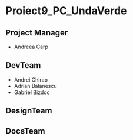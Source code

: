 # Proiect9_PC_UndaVerde

## Project Manager
- Andreea Carp
## DevTeam
- Andrei Chirap
- Adrian Balanescu
- Gabriel Bizdoc
## DesignTeam

## DocsTeam



